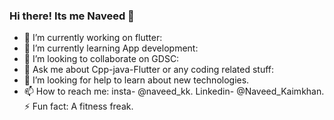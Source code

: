 ### Hi there! Its me Naveed  👋 

- 🔭 I’m currently working on flutter:
- 🌱 I’m currently learning App development: 
- 👯 I’m looking to collaborate on GDSC: 
- 💬 Ask me about Cpp-java-Flutter or any coding related stuff: 
- 🔭 I’m looking for help to learn about new technologies.
- 📫 How to reach me: insta- @naveed_kk. Linkedin- @Naveed_Kaimkhan.
⚡ Fun fact: A fitness freak.
